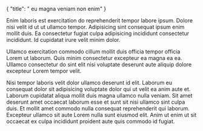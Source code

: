 {
"title": " eu magna veniam non enim"
}

Enim laboris est exercitation do reprehenderit tempor labore ipsum. Dolore nisi velit id ut ut ullamco tempor. Adipisicing sint consequat ipsum enim mollit duis. Ea consectetur fugiat culpa adipisicing incididunt consectetur incididunt. Id cupidatat irure velit minim dolor.

Ullamco exercitation commodo cillum mollit duis officia tempor officia Lorem ut laborum. Quis minim consectetur excepteur ea magna ea ea. Ullamco consectetur do sint elit nisi voluptate deserunt aute aliquip dolore excepteur Lorem tempor velit.

Nisi tempor laboris velit dolor ullamco deserunt id elit. Laborum eu consequat dolor sit adipisicing voluptate dolor qui ut velit ea anim aute et. Laborum cupidatat aliqua mollit duis magna ullamco nulla veniam. Sit amet deserunt amet occaecat laborum esse et sunt sit nisi ullamco sint culpa duis. Et mollit amet commodo nulla consequat reprehenderit qui laborum. Excepteur ullamco sit aute Lorem nulla sunt eiusmod elit. Anim ut enim ut sit occaecat ex culpa incididunt proident aute quis commodo id fugiat.